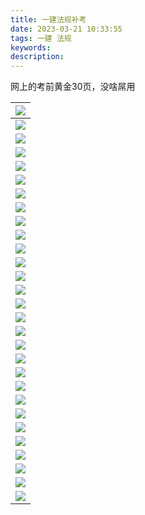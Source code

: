 ```yaml
---
title: 一建法规补考
date: 2023-03-21 10:33:55
tags: 一建 法规
keywords: 
description:
---
```


网上的考前黄金30页，没啥屌用   



<!--more-->

| ![](/images/law/1.jpg)  |
| ----------------------- |
| ![](/images/law/2.jpg)  |
| ![](/images/law/3.jpg)  |
| ![](/images/law/4.jpg)  |
| ![](/images/law/5.jpg)  |
| ![](/images/law/6.jpg)  |
| ![](/images/law/7.jpg)  |
| ![](/images/law/8.jpg)  |
| ![](/images/law/9.jpg)  |
| ![](/images/law/10.jpg) |
| ![](/images/law/11.jpg) |
| ![](/images/law/12.jpg) |
| ![](/images/law/13.jpg) |
| ![](/images/law/14.jpg) |
| ![](/images/law/15.jpg) |
| ![](/images/law/16.jpg) |
| ![](/images/law/17.jpg) |
| ![](/images/law/18.jpg) |
| ![](/images/law/19.jpg) |
| ![](/images/law/20.jpg) |
| ![](/images/law/21.jpg) |
| ![](/images/law/22.jpg) |
| ![](/images/law/23.jpg) |
| ![](/images/law/24.jpg) |
| ![](/images/law/25.jpg) |
| ![](/images/law/26.jpg) |
| ![](/images/law/27.jpg) |
| ![](/images/law/28.jpg) |
| ![](/images/law/29.jpg) |

